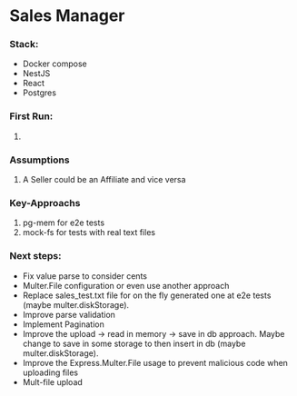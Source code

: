 # Sales Manager

### Stack:
- Docker compose
- NestJS
- React
- Postgres


### First Run:

1. 

### Assumptions 
1. A Seller could be an Affiliate and vice versa

### Key-Approachs
1. pg-mem for e2e tests
2. mock-fs for tests with real text files 

### Next steps:
- Fix value parse to consider cents
- Multer.File configuration or even use another approach
- Replace sales_test.txt file for on the fly generated one at e2e tests (maybe multer.diskStorage).
- Improve parse validation
- Implement Pagination 
- Improve the upload -> read in memory -> save in db approach. Maybe change to save in some storage to then insert in db (maybe multer.diskStorage).
- Improve the Express.Multer.File usage to prevent malicious code when uploading files
- Mult-file upload
